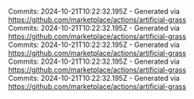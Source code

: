Commits: 2024-10-21T10:22:32.195Z - Generated via https://github.com/marketplace/actions/artificial-grass
<br>
Commits: 2024-10-21T10:22:32.195Z - Generated via https://github.com/marketplace/actions/artificial-grass
<br>
Commits: 2024-10-21T10:22:32.195Z - Generated via https://github.com/marketplace/actions/artificial-grass
<br>
Commits: 2024-10-21T10:22:32.195Z - Generated via https://github.com/marketplace/actions/artificial-grass
<br>
Commits: 2024-10-21T10:22:32.195Z - Generated via https://github.com/marketplace/actions/artificial-grass
<br>
